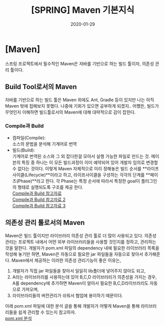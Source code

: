 ﻿---
title: "[SPRING] Maven 기본지식"
categories: SPRING
date: 2020-01-29
---

# [Maven]
스프링 프로젝트에서 필수적인 Maven은 자바를 기반으로 하는 빌드 툴이자, 의존성 관리 툴이다. 

## Build Tool로서의 Maven
 자바를 기반으로 하는 빌드 툴은 Maven 외에도  Ant,  Gradle 등이 있지만 나는 아직 Maven 밖에 접해보지 못했다. 나중에 기회가 있으면 공부하게 되겠지.. 어쨌든, 빌드가 무엇인지 이해하면 빌드툴로서의 Maven에 대해 대략적으로 감이 잡힌다. 
 
### Compile과 Build
- 컴파일(Compile):<br>소스의 문법을 분석해 기계어로 번역
- 빌드(Build):<br>기계어로 번역된 소스와 그 외 잡다한걸 모아서 실행 가능한 파일로 만드는 것. 메이븐의 특징 중 하나는 이 모든 빌드과정이 이미 예약되어 있어 개발자 임의로 변경할 수 없다는 것이다. 이렇게 Maven 자체적으로 미리 정해놓은 빌드 순서를 **라이프사이클(Lifecycle)**이라고 하고, 라이프사이클을 구성하는 각각의 단계를 **페이즈(Phase)**라고 한다. 각 Phase는 특정 순서에 따라서 특정한 goal이 플러그인의 형태로 실행되도록 구조를 제공 한다.<br>
[Compile과 Build 참고자료](http://twinbraid.blogspot.com/2015/02/blog-post.html)<br>
[Compile과 Build 참고자료 2](https://sjh836.tistory.com/131)<br>
[Compile과 Build 참고자료 3](https://happyer16.tistory.com/entry/4-%EB%B9%8C%EB%93%9C%EB%8A%94-%EC%96%B4%EB%96%A4-%EB%B0%A9%EC%8B%9D%EC%9C%BC%EB%A1%9C-%EC%A7%84%ED%96%89%EB%90%98%EB%8A%94%EA%B0%80-%EB%A9%94%EC%9D%B4%EB%B8%90-%EB%9D%BC%EC%9D%B4%ED%94%84-%EC%82%AC%EC%9D%B4%ED%81%B4)

## 의존성 관리 툴로서의 Maven
Maven은 빌드 툴이지만 라이브러리 의존성 관리 툴로 더 많이 사용되고 있다. 의존성 관리는 프로젝트 내에서 어떤 외부 라이브러리들을 사용할 것인지를 정하고, 관리하는 것을 말한다. 개발자가  pom.xml 파일의 dependency 내에 필요한 라이브러리 목록을 작성해 놓기만 하면,  Maven은 자동으로 필요한 jar 파일들을 자동으로 찾아서 추가해준다. Maven에서 제공하는 이러한 의존성 관리기능이 좋은 이유는,
1. 개발자가 직접 jar 파일들을 찾아서 일일히 lib폴더에 넣어주지 않아도 되고,
2. A라는 라이브러리를 사용하는데 있어 B,C,D 라이브러리가 의존성을 가지는 경우, A를 dependency에 추가하면 Maven이 알아서 필요한 B,C,D라이브러리도 자동으로 가져오며,
3. 라이브러리들의 버전관리가 쉬워서 협업에 용이하기 때문이다.

아래 pom.xml 파일에 대한 분석 글을 통해 개발자가 어떻게 Maven을 통해 라이브러리들을 쉽게 관리할 수 있는지 참고하자.<br>
[pom.xml 분석](https://jeong-pro.tistory.com/168)
